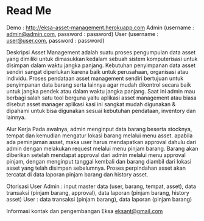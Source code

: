 # Read Me
Demo : http://eksa-asset-management.herokuapp.com
Admin (username : admin@admin.com, password : password)
User (username : user@user.com, password : password)

Deskripsi
Asset Management adalah suatu proses pengumpulan data asset yang dimiliki untuk dimasukkan kedalam sebuah sistem komputerisasi untuk disimpan dalam waktu jangka panjang. Kebutuhan penyimpanan data asset sendiri sangat diperlukan karena baik untuk perusahaan, organisasi atau individu. Proses pendataan asset management sendiri bertujuan untuk penyimpanan data barang serta lainnya agar mudah dikontrol secara baik untuk jangka pendek atau dalam waktu jangka panjang. Saat ini admin mau berbagi salah satu tool berguna yaitu aplikasi asset management atau biasa disebut asset manager aplikasi kasi ini sangkat mudah digunakan & dipahami untuk bisa digunakan sesuai kebutuhan pendataan, inventory dan lainnya.

Alur Kerja
Pada awalnya, admin menginput data barang beserta stocknya, tempat dan kemudian mengatur lokasi barang melalui menu asset. apabila ada peminjaman asset, maka user harus mendapatkan approval dahulu dari admin dengan melakukan request melalui menu pinjam barang. Barang akan diberikan setelah mendapat approval dari admin melalui menu approval pinjam, dengan menginput tanggal kembali dan barang diambil dari lokasi asset yang telah disimpan sebelumnya. Proses perpindahan asset akan tercatat di data laporan pinjam barang dan history asset.

Otorisasi User
Admin : input master data (user, barang, tempat, asset), data transaksi (pinjam barang, approval), data laporan (pinjam barang, history asset)
User : data transaksi (pinjam barang), data laporan (pinjam barang)

Informasi kontak dan pengembangan
Eksa
eksant@gmail.com
